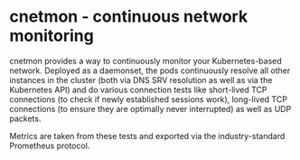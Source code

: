# cnetmon - continuous network monitoring
cnetmon provides a way to continuously monitor your Kubernetes-based network. Deployed as a daemonset, the pods continuously resolve all other instances in the cluster (both via DNS SRV resolution as well as via the Kubernetes API) and do various connection tests like short-lived TCP connections (to check if newly established sessions work), long-lived TCP connections (to ensure they are optimally never interrupted) as well as UDP packets.

Metrics are taken from these tests and exported via the industry-standard Prometheus protocol.